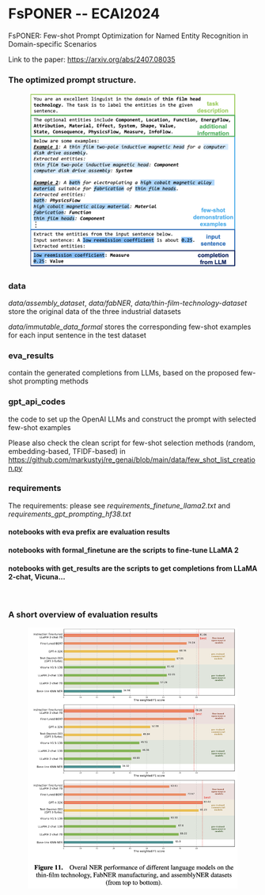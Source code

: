 # FsPONER -- ECAI2024
FsPONER: Few-shot Prompt Optimization for Named Entity Recognition in Domain-specific Scenarios

Link to the paper: https://arxiv.org/abs/2407.08035

### The optimized prompt structure.
<figure>
  <div style="text-align: center;">
  <img src=prompt_structure.png alt="Description" width="420">
  <figcaption></figcaption>
</figure>


### data 
*data/assembly_dataset*, _data/fabNER_, *data/thin-film-technology-dataset* store the original data of the three industrial datasets

*data/immutable_data_formal* stores the corresponding few-shot examples for each input sentence in the test dataset

### eva_results
contain the generated completions from LLMs, based on the proposed few-shot prompting methods

### gpt_api_codes
the code to set up the OpenAI LLMs and construct the prompt with selected few-shot examples 

Please also check the clean script for few-shot selection methods (random, embedding-based, TFIDF-based) in https://github.com/markustyj/re_genai/blob/main/data/few_shot_list_creation.py

### requirements
The requirements: please see *requirements_finetune_llama2.txt* and *requirements_gpt_prompting_hf38.txt*


#### notebooks with eva prefix are evaluation results
#### notebooks with formal_finetune are the scripts to fine-tune LLaMA 2
#### notebooks with get_results are the scripts to get completions from LLaMA 2-chat, Vicuna...

<br>

### A short overview of evaluation results
<figure>
  <div style="text-align: center;">
  <img src=eva_overview.png alt="Description" width="480">
  <figcaption></figcaption>
</figure>
